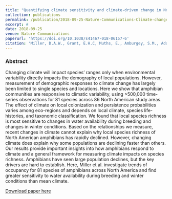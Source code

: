 ```yaml
---
title: "Quantifying climate sensitivity and climate-driven change in North American amphibian communities"
collection: publications
permalink: /publication/2018-09-25-Nature-Communications-Climate-change-NA-Amphibians
excerpt: #
date: 2018-09-25
venue: Nature Communications
paperurl: 'https://doi.org/10.1038/s41467-018-06157-6'
citation: 'Miller, D.A.W., Grant, E.H.C, Muths, E., Amburgey, S.M., Adams, M.J., Joseph, M.B., Waddle, J.H., Johnson, P.T. J., Ryan, M.E., Schmidt, B.R., Calhoun, D.L., Davis, C.L., Fisher, R.N., Green, D.M., Hossack, B.R., Rittenhouse, T.A.G., Walls, S.C., Bailey, L.L., Cruickshank, S.S., Fellers, G.M., Gorman, T.A., Haas, C.A., Hughson, W., Pilliod, D.S., Price, S.J., Ray, A.M., Sadinski, W., Saenz, D., Barichivich, W.J., Brand, A., Brehme, C.S., Dagit, R., Delaney, K.S., Glorioso, B.M., Kats, L.B., Kleeman, P.M., Pearl, C.A., Rochester, C.J., Riley, S.P.D., Roth, M., Sigafus, B.H. (2019). Quantifying climate sensitivity and climate-driven change in North American amphibian communities. <i>Nature Communications</i>. 9(1):3926'
---
```





### Abstract

Changing climate will impact species’ ranges only when environmental variability directly impacts the demography of local populations. However, measurement of demographic responses to climate change has largely been limited to single species and locations. Here we show that amphibian communities are responsive to climatic variability, using >500,000 time-series observations for 81 species across 86 North American study areas. The effect of climate on local colonization and persistence probabilities varies among eco-regions and depends on local climate, species life-histories, and taxonomic classification. We found that local species richness is most sensitive to changes in water availability during breeding and changes in winter conditions. Based on the relationships we measure, recent changes in climate cannot explain why local species richness of North American amphibians has rapidly declined. However, changing climate does explain why some populations are declining faster than others. Our results provide important insights into how amphibians respond to climate and a general framework for measuring climate impacts on species richness. Amphibians have seen large population declines, but the key drivers are hard to establish. Here, Miller et al. investigate trends of occupancy for 81 species of amphibians across North America and find greater sensitivity to water availability during breeding and winter conditions than mean climate.


[Download paper here](https://doi.org/10.1038/s41467-018-06157-6)

